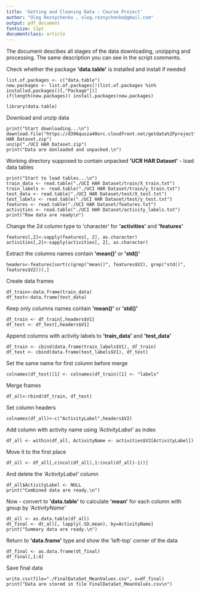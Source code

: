 ```yaml
---
title: 'Getting and Cleaning Data : Course Project'
author: "Oleg Reznychenko , oleg.reznychenko@gmail.com"
output: pdf_document
fontsize: 11pt
documentclass: article
---
```


The document descibes all stages of the data downloading, unzipping and processing. The same description you can see in the script comments.

Check whether the package **'data.table'** is installed and install if needed
```{r}
list.of.packages <- c("data.table")
new.packages <- list.of.packages[!(list.of.packages %in% installed.packages()[,"Package"])]
if(length(new.packages)) install.packages(new.packages)

library(data.table)
```
Download and unzip data
```{r}
print("Start downloading...\n")
download.file("https://d396qusza40orc.cloudfront.net/getdata%2Fprojectfiles%2FUCI%20HAR%20Dataset.zip","./UCI HAR Dataset.zip")
unzip("./UCI HAR Dataset.zip")
print("Data are donloaded and unpacked.\n")
```
Working directory supposed to contain unpacked **'UCR HAR Dataset'** - load data tables
```{r}
print("Start to load tables...\n")
train_data <- read.table("./UCI HAR Dataset/train/X_train.txt")
train_labels <- read.table("./UCI HAR Dataset/train/y_train.txt")
test_data <- read.table("./UCI HAR Dataset/test/X_test.txt")
test_labels <- read.table("./UCI HAR Dataset/test/y_test.txt")
features <- read.table("./UCI HAR Dataset/features.txt")
activities <- read.table("./UCI HAR Dataset/activity_labels.txt")
print("Row data are ready\n")
```
Change the 2d column type to 'character' for **'activities'** and **'features'**
```{r}
features[,2]<-sapply(features[, 2], as.character)
activities[,2]<-sapply(activities[, 2], as.character)
```
Extract the columns names contain **'mean()'** or **'std()'**
```{r}
headers<-features[sort(c(grep("mean()", features$V2), grep("std()", features$V2))),]
```
Create data frames
```{r}
df_train<-data.frame(train_data)
df_test<-data.frame(test_data)
```
Keep only columns names contain **'mean()'** or **'std()'**                  
```{r}
df_train <- df_train[,headers$V1]
df_test <- df_test[,headers$V1]
```
Append columns with activity labels to **'train_data'** and **'test_data'**
```{r}
df_train <- cbind(data.frame(train_labels$V1), df_train)
df_test <- cbind(data.frame(test_labels$V1), df_test)
```
Set the same name for first column before merge 
```{r}
colnames(df_test)[1] <- colnames(df_train)[1] <- "labels"
```
Merge frames
```{r}
df_all<-rbind(df_train, df_test)
```
Set column headers
```{r}
colnames(df_all)<-c("ActivityLabel",headers$V2)
```
Add column with activity name using *'ActivityLabel'* as index
```{r}
df_all <- within(df_all, ActivityName <- activities$V2[ActivityLabel])
```
Move it to the first place
```{r}
df_all <- df_all[,c(ncol(df_all),1:(ncol(df_all)-1))]
```
And delete the *'ActivityLabel'* column 
```{r}
df_all$ActivityLabel <- NULL
print("Combined data are ready.\n")
```
Now - convert to **'data.table'** to calculate **'mean'** for each column with group by *'ActivityName'*
```{r}
dt_all <- as.data.table(df_all)
dt_final <- dt_all[, lapply(.SD,mean), by=ActivityName]
print("Summary data are ready.\n")
```
Return to **'data.frame'** type and show the 'left-top' corner of the data
```{r}
df_final <- as.data.frame(dt_final)
df_final[,1:4]
```
Save final data
```{r}
write.csv(file="./FinalDataSet_MeanValues.csv", x=df_final)
print("Data are stored in file FinalDataSet_MeanValues.csv\n")
```

